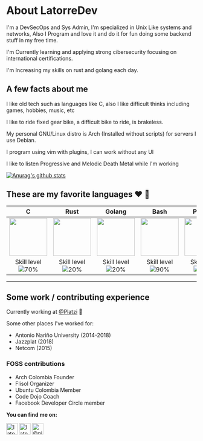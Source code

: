 # About LatorreDev 

I'm a DevSecOps and Sys Admin, I'm specialized in Unix Like systems and networks, Also I Program and love it and do it for fun doing some backend stuff in my free time.

I'm Currently learning and applying strong cibersecurity focusing on international certifications.

I'm Increasing my skills on rust and golang each day.

## A few facts about me

I like old tech such as languages like C, also I like difficult thinks including games, hobbies, music, etc

I like to ride fixed gear bike, a difficult bike to ride, is brakeless.

My personal GNU/Linux distro is Arch (Installed without scripts) for servers I use Debian.

I program using vim with plugins, I can work without any UI

I like to listen Progressive and Melodic Death Metal while I'm working
  
[![Anurag's github stats](https://github-readme-stats.vercel.app/api?username=LatorreDev)](https://github.com/anuraghazra/github-readme-stats)

## These are my favorite languages :heart: :rocket:

|              C             |            Rust            |             Golang            |            Bash            |           Python           |
|:--------------------------:|:--------------------------:|:--------------------------:|:--------------------------:|:--------------------------:|
| <img src="https://upload.wikimedia.org/wikipedia/commons/thumb/3/35/The_C_Programming_Language_logo.svg/1200px-The_C_Programming_Language_logo.svg.png" width="100px"> | <img src="https://upload.wikimedia.org/wikipedia/commons/thumb/d/d5/Rust_programming_language_black_logo.svg/1200px-Rust_programming_language_black_logo.svg.png" width="100px"> | <img src="https://seeklogo.com/images/G/go-logo-046185B647-seeklogo.com.png" width="100px"> | <img src="https://upload.wikimedia.org/wikipedia/commons/thumb/4/4b/Bash_Logo_Colored.svg/1200px-Bash_Logo_Colored.svg.png" width="100px"> |  <img src="https://upload.wikimedia.org/wikipedia/commons/c/c3/Python-logo-notext.svg" width="100px">
|Skill level ![70%](https://progress-bar.dev/70)|Skill level ![20%](https://progress-bar.dev/20)|Skill level ![20%](https://progress-bar.dev/20)|Skill level ![90%](https://progress-bar.dev/90)|Skill level ![75%](https://progress-bar.dev/75)|| The tech world angular stone | Friendly C  |  A gopher!!!  |  Super powers for sysadmins  |  Brain Friendly and fast development  |

---

## Some work / contributing experience

Currently working at [@Platzi](https://platzi.com) :green_heart:

Some other places I've worked for:

* Antonio Nariño University (2014-2018)
* Jazzplat (2018)
* Netcom (2015)

### FOSS contributions
* Arch Colombia Founder
* Flisol Organizer
* Ubuntu Colombia Member
* Code Dojo Coach
* Facebook Developer Circle member

**You can find me on:**

<p align="left">
<a href="https://twitter.com/latorredev" target="blank"><img align="center" src="https://cdn.jsdelivr.net/npm/simple-icons@3.0.1/icons/twitter.svg" alt="latorredev" height="30" width="30" /></a>
<a href="https://www.linkedin.com/in/latorredev/" target="blank"><img align="center" src="https://cdn.jsdelivr.net/npm/simple-icons@3.0.1/icons/linkedin.svg" alt="latorredev" height="30" width="30" /></a>
<a href="https://medium.com/@LatorreDev" target="blank"><img align="center" src="https://cdn.jsdelivr.net/npm/simple-icons@3.0.1/icons/medium.svg" alt="@niljordan23" height="30" width="30" /></a>
</p>

